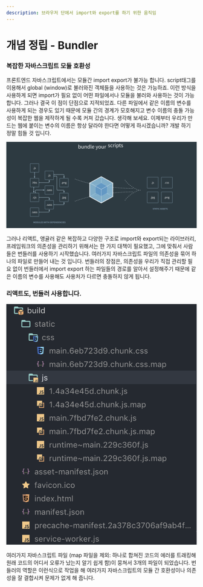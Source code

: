 ```yaml
---
description: 브라우저 단에서 import와 export를 하기 위한 움직임
---
```


# 개념 정립 - Bundler

### 복잡한 자바스크립트 모듈 호환성

프론트엔드 자바스크립트에서는 모듈간 import export가 불가능 합니다. script태그를 이용해서 global \(window\)로 불러와진 객체들을 사용하는 것은 가능하죠. 이런 방식을 사용하게 되면 import가 필요 없이 어떤 파일에서나 모듈을 불러와 사용하는 것이 가능합니다. 그러나 결국 이 점이 단점으로 지적되었죠. 다른 파일에서 같은 이름의 변수를 사용하게 되는 경우도 있기 때문에 모듈 간의 경계가 모호해지고 변수 이름의 충돌 가능성이 복잡한 웹을 제작하게 될 수록 커져 갔습니다. 생각해 보세요. 이제부터 우리가 만드는 웹에 붙이는 변수의 이름은 항상 달라야 한다면 어떻게 하시겠습니까? 개발 하기 정말 힘들 것 입니다.

![&#xBAA8;&#xB4E0;&#xAC83;&#xC744; &#xC6F9;&#xD329;&#xC5D0;&#xAC8C; &#xB9E1;&#xAE30;&#xB3C4;&#xB85D; &#xD569;&#xC2DC;&#xB2E4;...](.gitbook/assets/2019-01-24-12.00.08.png)

 그러나 리액트, 앵귤러 같은 복잡하고 다양한 구조로 import와 export되는 라이브러리, 프레임워크의 의존성을 관리하기 위해서는 한 가지 대책이 필요했고, 그에 맞춰서 사람들은 번들러를 사용하기 시작했습니다. 여러가지 자바스크립트 파일의 의존성을 묶어 하나의 파일로 만들어 내는 것 입니다. 번들러의 장점은, 의존성을 우리가 직접 관리할 필요 없이 번들러에서 import export 하는 파일들의 경로를 알아서 설정해주기 때문에 같은 이름의 변수를 사용해도 사용처가 다르면 충돌하지 않게 됩니다.

### 리액트도, 번들러 사용합니다.

![CRA &#xC544;&#xBB34;&#xC124;&#xC815; &#xAC74;&#xB4DC;&#xB9AC;&#xC9C0; &#xC54A;&#xACE0; &#xBE4C;&#xB4DC;&#xD588;&#xC744; &#xB54C;](.gitbook/assets/2019-01-24-12.04.43.png)

여러가지 자바스크립트 파일 \(map 파일을 제외: 하나로 합쳐진 코드의 에러를 트래킹해 원래 코드의 어디서 오류가 났는지 알기 쉽게 함\)이 뭉쳐서 3개의 파일이 되었습니다. 번들러의 역할은 이런식으로 작업을 해 여러가지 자바스크립트의 모듈 간 호환성이나 의존성을 잘 결합시켜 문제가 없게 해 줍니다.



